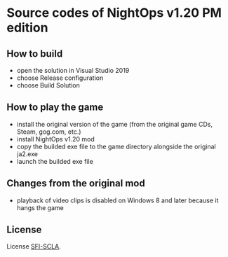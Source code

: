 # Source codes of NightOps v1.20 PM edition

## How to build

- open the solution in Visual Studio 2019
- choose Release configuration
- choose Build Solution

## How to play the game

- install the original version of the game (from the original game CDs, Steam, gog.com, etc.)
- install NightOps v1.20 mod
- copy the builded exe file to the game directory alongside the original ja2.exe
- launch the builded exe file

## Changes from the original mod

- playback of video clips is disabled on Windows 8 and later because it hangs the game

## License

License [SFI-SCLA](SFI-SCLA.txt).
